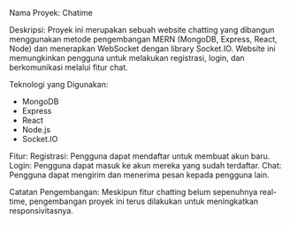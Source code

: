 Nama Proyek: Chatime

Deskripsi:
Proyek ini merupakan sebuah website chatting yang dibangun menggunakan metode pengembangan MERN (MongoDB, Express, React, Node) dan menerapkan WebSocket dengan library Socket.IO. Website ini memungkinkan pengguna untuk melakukan registrasi, login, dan berkomunikasi melalui fitur chat.

Teknologi yang Digunakan:

- MongoDB
- Express
- React
- Node.js
- Socket.IO

Fitur:
Registrasi: Pengguna dapat mendaftar untuk membuat akun baru.
Login: Pengguna dapat masuk ke akun mereka yang sudah terdaftar.
Chat: Pengguna dapat mengirim dan menerima pesan kepada pengguna lain.

Catatan Pengembangan:
Meskipun fitur chatting belum sepenuhnya real-time, pengembangan proyek ini terus dilakukan untuk meningkatkan responsivitasnya.
